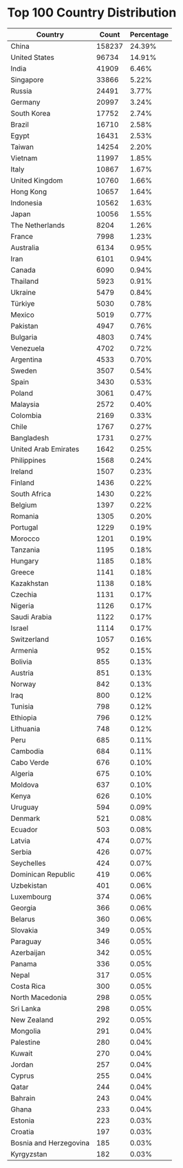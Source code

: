 # Top 100 Country Distribution
| Country | Count | Percentage |
|----|----|----|
| China | 158237 | 24.39% |
| United States | 96734 | 14.91% |
| India | 41909 | 6.46% |
| Singapore | 33866 | 5.22% |
| Russia | 24491 | 3.77% |
| Germany | 20997 | 3.24% |
| South Korea | 17752 | 2.74% |
| Brazil | 16710 | 2.58% |
| Egypt | 16431 | 2.53% |
| Taiwan | 14254 | 2.20% |
| Vietnam | 11997 | 1.85% |
| Italy | 10867 | 1.67% |
| United Kingdom | 10760 | 1.66% |
| Hong Kong | 10657 | 1.64% |
| Indonesia | 10562 | 1.63% |
| Japan | 10056 | 1.55% |
| The Netherlands | 8204 | 1.26% |
| France | 7998 | 1.23% |
| Australia | 6134 | 0.95% |
| Iran | 6101 | 0.94% |
| Canada | 6090 | 0.94% |
| Thailand | 5923 | 0.91% |
| Ukraine | 5479 | 0.84% |
| Türkiye | 5030 | 0.78% |
| Mexico | 5019 | 0.77% |
| Pakistan | 4947 | 0.76% |
| Bulgaria | 4803 | 0.74% |
| Venezuela | 4702 | 0.72% |
| Argentina | 4533 | 0.70% |
| Sweden | 3507 | 0.54% |
| Spain | 3430 | 0.53% |
| Poland | 3061 | 0.47% |
| Malaysia | 2572 | 0.40% |
| Colombia | 2169 | 0.33% |
| Chile | 1767 | 0.27% |
| Bangladesh | 1731 | 0.27% |
| United Arab Emirates | 1642 | 0.25% |
| Philippines | 1568 | 0.24% |
| Ireland | 1507 | 0.23% |
| Finland | 1436 | 0.22% |
| South Africa | 1430 | 0.22% |
| Belgium | 1397 | 0.22% |
| Romania | 1305 | 0.20% |
| Portugal | 1229 | 0.19% |
| Morocco | 1201 | 0.19% |
| Tanzania | 1195 | 0.18% |
| Hungary | 1185 | 0.18% |
| Greece | 1141 | 0.18% |
| Kazakhstan | 1138 | 0.18% |
| Czechia | 1131 | 0.17% |
| Nigeria | 1126 | 0.17% |
| Saudi Arabia | 1122 | 0.17% |
| Israel | 1114 | 0.17% |
| Switzerland | 1057 | 0.16% |
| Armenia | 952 | 0.15% |
| Bolivia | 855 | 0.13% |
| Austria | 851 | 0.13% |
| Norway | 842 | 0.13% |
| Iraq | 800 | 0.12% |
| Tunisia | 798 | 0.12% |
| Ethiopia | 796 | 0.12% |
| Lithuania | 748 | 0.12% |
| Peru | 685 | 0.11% |
| Cambodia | 684 | 0.11% |
| Cabo Verde | 676 | 0.10% |
| Algeria | 675 | 0.10% |
| Moldova | 637 | 0.10% |
| Kenya | 626 | 0.10% |
| Uruguay | 594 | 0.09% |
| Denmark | 521 | 0.08% |
| Ecuador | 503 | 0.08% |
| Latvia | 474 | 0.07% |
| Serbia | 426 | 0.07% |
| Seychelles | 424 | 0.07% |
| Dominican Republic | 419 | 0.06% |
| Uzbekistan | 401 | 0.06% |
| Luxembourg | 374 | 0.06% |
| Georgia | 366 | 0.06% |
| Belarus | 360 | 0.06% |
| Slovakia | 349 | 0.05% |
| Paraguay | 346 | 0.05% |
| Azerbaijan | 342 | 0.05% |
| Panama | 336 | 0.05% |
| Nepal | 317 | 0.05% |
| Costa Rica | 300 | 0.05% |
| North Macedonia | 298 | 0.05% |
| Sri Lanka | 298 | 0.05% |
| New Zealand | 292 | 0.05% |
| Mongolia | 291 | 0.04% |
| Palestine | 280 | 0.04% |
| Kuwait | 270 | 0.04% |
| Jordan | 257 | 0.04% |
| Cyprus | 255 | 0.04% |
| Qatar | 244 | 0.04% |
| Bahrain | 243 | 0.04% |
| Ghana | 233 | 0.04% |
| Estonia | 223 | 0.03% |
| Croatia | 197 | 0.03% |
| Bosnia and Herzegovina | 185 | 0.03% |
| Kyrgyzstan | 182 | 0.03% |
